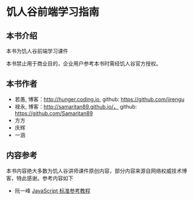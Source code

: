 饥人谷前端学习指南
=======

## 本书介绍

本书为饥人谷前端学习课件

本书禁止用于商业目的，企业用户参考本书时需经饥人谷官方授权。


## 本书作者

- 若愚, 博客：http://hunger.coding.io, github: https://github.com/jirengu
- 禄永, 博客：http://samaritan89.github.io/， github: https://github.com/Samaritan89
- 方方
- 庆辉
- 一涵

## 内容参考
本书内容绝大多数为饥人谷讲师课件原创内容，部分内容来源自网络权威技术博客，特此感谢。参考内容如下

- 阮一峰 [JavaScript 标准参考教程](http://javascript.ruanyifeng.com/)

